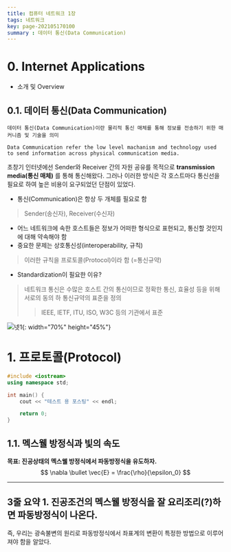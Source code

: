 ```yaml
---
title: 컴퓨터 네트워크 1장
tags: 네트워크
key: page-202105170100
summary : 데이터 통신(Data Communication)
---
```


# 0. Internet Applications
 - 소개 및 Overview

## 0.1. 데이터 통신(Data Communication)
    데이터 통신(Data Communication)이란 물리적 통신 매체를 통해 정보를 전송하기 위한 매커니즘 및 기술을 의미
    
    Data Communication refer the low level machanism and technology used to send information across physical communication media. 

초창기 인터넷에선 Sender와 Receiver 간의 자원 공유를 목적으로 **transmission media(통신 매체)** 를 통해 통신해왔다. 그러나 이러한 방식은 각 호스트마다 통신선을 필요로 하여 높은 비용이 요구되었던 단점이 있었다.

 - 통신(Communication)은 항상 두 개체를 필요로 함
> Sender(송신자), Receiver(수신자)
 - 어느 네트워크에 속한 호스트들은 정보가 어떠한 형식으로 표현되고, 통신할 것인지에 대해 약속해야 함
 - 중요한 문제는 상호통신성(interoperability, 규칙)
> 이러한 규칙을 프로토콜(Protocol)이라 함 (=통신규약)
 - Standardization이 필요한 이유?
> 네트워크 통신은 수많은 호스트 간의 통신이므로 정확한 통신, 효율성 등을 위해 서로의 동의 하 통신규약의 표준을 정의
>   > IEEE, IETF, ITU, ISO, W3C 등의 기관에서 표준

![넷1](https://user-images.githubusercontent.com/79403892/118401449-c28d6100-b6a0-11eb-9dd2-75fb5bfc83b5.png){: width="70%" height="45%"}


# 1. 프로토콜(Protocol)
``` c++
#include <iostream>
using namespace std;

int main() {
    cout << "테스트 용 포스팅" << endl;

    return 0;
}
```

## 1.1. 멕스웰 방정식과 빛의 속도
**목표: 진공상태의 멕스웰 방정식에서 파동방정식을 유도하자.**
$$
\nabla \bullet \vec{E} = \frac{\rho}{\epsilon_0}
$$

---
**3줄 요약**
**1. 진공조건의 멕스웰 방정식을 잘 요리조리(?)하면 파동방정식이 나온다.**
---
즉, 우리는 광속불변의 원리로 파동방정식에서 좌표계의 변환이 특정한 방법으로 이루어져야 함을 알았다.
